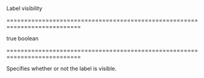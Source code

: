 <!--**
/*-------------------------------------------
    Auto-generated file. Do not modify.
-------------------------------------------

**-->
<!--d-->Label visibility<!--/d-->
===========================================================================
<!--default-->true<!--/default-->
<!--type-->boolean<!--/type-->
===========================================================================

<!--shortDescription-->
Specifies whether or not the label is visible.
<!--/shortDescription-->

<!--fullDescription-->

<!--/fullDescription-->